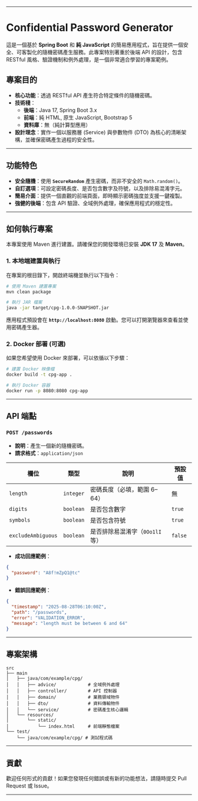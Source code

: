 

-----

# Confidential Password Generator

這是一個基於 **Spring Boot** 和 **純 JavaScript** 的簡易應用程式，旨在提供一個安全、可客製化的隨機密碼產生服務。此專案特別著重於後端 API 的設計，包含 RESTful 風格、驗證機制和例外處理，是一個非常適合學習的專案範例。

## 專案目的

* **核心功能**：透過 RESTful API 產生符合特定條件的隨機密碼。
* **技術棧**：
    * **後端**：Java 17, Spring Boot 3.x
    * **前端**：純 HTML, 原生 JavaScript, Bootstrap 5
    * **資料庫**：無（純計算型應用）
* **設計理念**：實作一個以服務層 (Service) 與參數物件 (DTO) 為核心的清晰架構，並確保密碼產生過程的安全性。

-----

## 功能特色

* **安全隨機**：使用 **`SecureRandom`** 產生密碼，而非不安全的 `Math.random()`。
* **自訂選項**：可設定密碼長度、是否包含數字及符號，以及排除易混淆字元。
* **簡易介面**：提供一個直觀的前端頁面，即時顯示密碼強度並支援一鍵複製。
* **強健的後端**：包含 API 驗證、全域例外處理，確保應用程式的穩定性。

-----

## 如何執行專案

本專案使用 Maven 進行建置。請確保您的開發環境已安裝 **JDK 17** 及 **Maven**。

### 1\. 本地端建置與執行

在專案的根目錄下，開啟終端機並執行以下指令：

```sh
# 使用 Maven 建置專案
mvn clean package

# 執行 JAR 檔案
java -jar target/cpg-1.0.0-SNAPSHOT.jar
```

應用程式預設會在 **`http://localhost:8080`** 啟動。您可以打開瀏覽器來查看並使用密碼產生器。

### 2\. Docker 部署 (可選)

如果您希望使用 Docker 來部署，可以依循以下步驟：

```sh
# 建置 Docker 映像檔
docker build -t cpg-app .

# 執行 Docker 容器
docker run -p 8080:8080 cpg-app
```

-----

## API 端點

### `POST /passwords`

* **說明**：產生一個新的隨機密碼。
* **請求格式**：`application/json`

| 欄位              | 類型    | 說明                          | 預設值 |
| ----------------- | ------- | ----------------------------- | ------ |
| `length`          | `integer` | 密碼長度（必填，範圍 6–64）   | 無     |
| `digits`          | `boolean` | 是否包含數字                  | `true` |
| `symbols`         | `boolean` | 是否包含符號                  | `true` |
| `excludeAmbiguous`| `boolean` | 是否排除易混淆字（`0Oo1lI` 等）| `false`|

* **成功回應範例**：

<!-- end list -->

```json
{
  "password": "A8f!mZpQ1@tc"
}
```

* **錯誤回應範例**：

<!-- end list -->

```json
{
  "timestamp": "2025-08-28T06:10:00Z",
  "path": "/passwords",
  "error": "VALIDATION_ERROR",
  "message": "length must be between 6 and 64"
}
```

-----

## 專案架構

```
src
├── main
│   ├── java/com/example/cpg/
│   │   ├── advice/            # 全域例外處理
│   │   ├── controller/        # API 控制器
│   │   ├── domain/            # 業務領域物件
│   │   ├── dto/               # 資料傳輸物件
│   │   └── service/           # 密碼產生核心邏輯
│   └── resources/
│       └── static/
│           └── index.html     # 前端靜態檔案
└── test/
    └── java/com/example/cpg/ # 測試程式碼
```

-----

## 貢獻

歡迎任何形式的貢獻！如果您發現任何錯誤或有新的功能想法，請隨時提交 Pull Request 或 Issue。

-----
